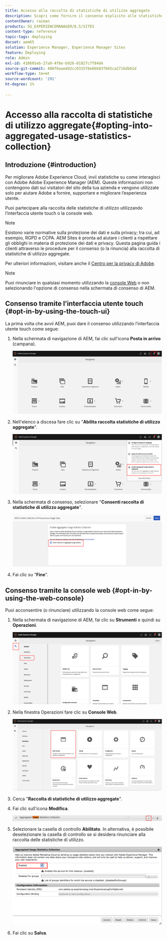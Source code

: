 ```yaml
---
title: Accesso alla raccolta di statistiche di utilizzo aggregate
description: Scopri come fornire il consenso esplicito alle statistiche di utilizzo aggregate.
contentOwner: raiman
products: SG_EXPERIENCEMANAGER/6.5/SITES
content-type: reference
topic-tags: deploying
docset: aem65
solution: Experience Manager, Experience Manager Sites
feature: Deploying
role: Admin
exl-id: 410691eb-27a9-4f8e-b926-01027c7f84d4
source-git-commit: 408f6aaedd2cc0315f6e66b83f045ca2716db61d
workflow-type: tm+mt
source-wordcount: '291'
ht-degree: 1%

---
```


# Accesso alla raccolta di statistiche di utilizzo aggregate{#opting-into-aggregated-usage-statistics-collection}

## Introduzione {#introduction}

Per migliorare Adobe Experience Cloud, invii statistiche su come interagisci con Adobe Adobe Experience Manager (AEM). Queste informazioni non contengono dati sui visitatori del sito della tua azienda e vengono utilizzate solo per aiutare Adobe a fornire, supportare e migliorare l’esperienza utente.

Puoi partecipare alla raccolta delle statistiche di utilizzo utilizzando l’interfaccia utente touch o la console web.

>[!NOTE]
>
>Esistono varie normative sulla protezione dei dati e sulla privacy; tra cui, ad esempio, RGPD e CCPA. AEM Sites è pronta ad aiutare i clienti a rispettare gli obblighi in materia di protezione dei dati e privacy. Questa pagina guida i clienti attraverso le procedure per il consenso (o la rinuncia) alla raccolta di statistiche di utilizzo aggregate.
>
>Per ulteriori informazioni, visitare anche il [Centro per la privacy di Adobe](https://www.adobe.com/it/privacy.html).

>[!NOTE]
>
>Puoi rinunciare in qualsiasi momento utilizzando la [console Web](/help/sites-deploying/opt-in-aggregated-usage-statistics.md#opt-in-by-using-the-web-console) o non selezionando l&#39;opzione di consenso nella schermata di consenso di AEM.

## Consenso tramite l’interfaccia utente touch {#opt-in-by-using-the-touch-ui}

La prima volta che avvii AEM, puoi dare il consenso utilizzando l’interfaccia utente touch come segue:

1. Nella schermata di navigazione di AEM, fai clic sull&#39;icona **Posta in arrivo** (campana).

   ![usage_statisticsnavigationscreen](assets/usage_statisticsnavigationscreen.png)

1. Nell&#39;elenco a discesa fare clic su &quot;**Abilita raccolta statistiche di utilizzo aggregate**&quot;.

   ![sintassi_statisticsnavigationscreen2](assets/usage_statisticsnavigationscreen2.png)

1. Nella schermata di consenso, selezionare &quot;**Consenti raccolta di statistiche di utilizzo aggregate**&quot;.

   ![usage_statisticsopt-inscreen](assets/usage_statisticsopt-inscreen.png)

1. Fai clic su &quot;**Fine**&quot;.

## Consenso tramite la console web {#opt-in-by-using-the-web-console}

Puoi acconsentire (o rinunciare) utilizzando la console web come segue:

1. Nella schermata di navigazione di AEM, fai clic su **Strumenti** e quindi su **Operazioni**.

   ![usage_statisticsopsdashboard](assets/usage_statisticsopsdashboard.png)

1. Nella finestra Operazioni fare clic su **Console Web**.

   ![usage_statisticswebconsole](assets/usage_statisticswebconsole.png)

1. Cerca &quot;**Raccolta di statistiche di utilizzo aggregate**&quot;.
1. Fai clic sull&#39;icona **Modifica**.

   ![usage_statisticscollectionedit](assets/usage_statisticscollectionedit.png)

1. Selezionare la casella di controllo **Abilitato**. In alternativa, è possibile deselezionare la casella di controllo se si desidera rinunciare alla raccolta delle statistiche di utilizzo.

   ![usage_statisticsselect](assets/usage_statisticsselect.png)

1. Fai clic su **Salva**.

